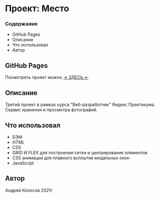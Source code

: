 # Проект: Место

### Содержание

- GitHub Pages
- Описание
- Что использовал
- Автор

## GitHub Pages

Посмотреть проект можно [&rarr; ЗДЕСЬ &larr;](https://andreikolosov.github.io/mesto-project/index.html)

## Описание

Третий проект в рамках курса "Веб-разработчик" Яндекс Практикума.
Сервис хранения и просмотра фотографий.

## Что использовал

- БЭМ
- HTML
- CSS
- GRID И FLEX для построения сетки и центрирования элементов
- СSS анимации для плавного всплытия модальных окон
- JavaScript

## Автор

Андрей Колосов 2021г
